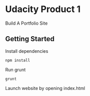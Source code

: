 # Udacity Product 1

Build A Portfolio Site

## Getting Started
Install dependencies
```
npm install
```

Run grunt
```
grunt
```

Launch website by opening index.html
